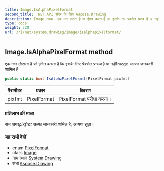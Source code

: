 ```yaml
---
title: Image.IsAlphaPixelFormat
second_title: .NET API संदर्भ के लिए Aspose.Drawing
description: Image तरक. एक मन लटत है ज इंगत करत है क इसके लए पक्सेल प्ररूप है य नहंImage अल्फ जनकर शमल है
type: docs
weight: 320
url: /hi/net/system.drawing/image/isalphapixelformat/
---
```

## Image.IsAlphaPixelFormat method

एक मान लौटाता है जो इंगित करता है कि इसके लिए पिक्सेल प्रारूप है या नहींImage अल्फा जानकारी शामिल है।

```csharp
public static bool IsAlphaPixelFormat(PixelFormat pixfmt)
```

| पैरामीटर | प्रकार | विवरण |
| --- | --- | --- |
| pixfmt | PixelFormat | PixelFormat परीक्षा करना। |

### प्रतिलाभ की मात्रा

सच अगर*pixfmt* अल्फा जानकारी शामिल है; अन्यथा झूठा।

### यह सभी देखें

* enum [PixelFormat](../../../system.drawing.imaging/pixelformat/)
* class [Image](../)
* नाम स्थान [System.Drawing](../../image/)
* सभा [Aspose.Drawing](../../../)


